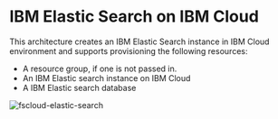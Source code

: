 # IBM Elastic Search on IBM Cloud

This architecture creates an IBM Elastic Search instance in IBM Cloud environment and supports provisioning the following resources:

- A resource group, if one is not passed in.
- An IBM Elastic search instance on IBM Cloud
- A IBM Elastic search database

![fscloud-elastic-search](../../reference-architecture/da_elastic_search.svg)
